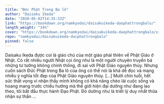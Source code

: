 ```yaml
---
title: "Đức Phật Trong Ba lô"
author: "Daisaku Ikeda"
date: "2020-05-02T14:35:33Z"
link: "https://bookdown.org/namkyodai/daisakuikeda-daophattrongbalo/"
length_weight: "34%"
cover: "https://bookdown.org/namkyodai/daisakuikeda-daophattrongbalo/visuals/cover.jpg"
repo: "namkyodai/daisakuikeda-ducphattrongbalo"
pinned: false
---
```


Daisaku Ikeda được coi là giáo chủ của một giáo phái thiên về Phật Giáo ở Nhật. Có rất nhiều người Nhật coi ông như là một người chuyên truyền bá những tư tưởng không chính thống, đi sai với Phật Giáo nguyên thủy. Nhưng cuốn sách Đức Phật trong Ba lô của ông có thể nói là khá dễ đọc và mang nhiều ý nghĩa tốt đẹp của Phật Giáo nguyên thủy. [...] Mười chín tuổi, hết sức thất vọng vì nhận thấy mình không có khả năng chèo lái cuộc sống và hoang mang trước chiều hướng mà thế giới hiện đại dường như đang lao theo, tôi bắt đầu thực hành Đạo Phật. Đó dường như là triết lý duy nhất thừa nhận sự thần ...
